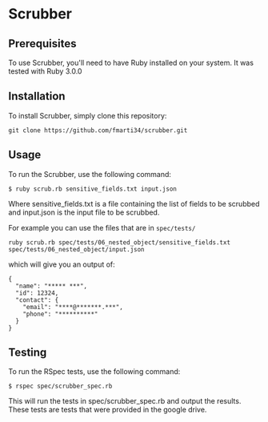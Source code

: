 # Scrubber

## Prerequisites

To use Scrubber, you'll need to have Ruby installed on your system. It was tested with Ruby 3.0.0

## Installation
To install Scrubber, simply clone this repository:

```
git clone https://github.com/fmarti34/scrubber.git
```

## Usage
To run the Scrubber, use the following command:

```
$ ruby scrub.rb sensitive_fields.txt input.json
```
Where sensitive_fields.txt is a file containing the list of fields to be scrubbed and input.json is the input file to be scrubbed.

For example you can use the files that are in `spec/tests/`

```
ruby scrub.rb spec/tests/06_nested_object/sensitive_fields.txt spec/tests/06_nested_object/input.json
```
which will give you an output of:
```
{
  "name": "***** ***",
  "id": 12324,
  "contact": {
    "email": "****@*******.***",
    "phone": "**********"
  }
}
```

## Testing
To run the RSpec tests, use the following command:

```
$ rspec spec/scrubber_spec.rb
```

This will run the tests in spec/scrubber_spec.rb and output the results. These tests are 
tests that were provided in the google drive.
